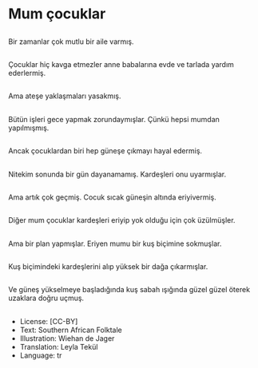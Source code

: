 # Mum çocuklar

##
Bir zamanlar çok mutlu bir aile varmış.

##
Çocuklar hiç kavga etmezler anne babalarına evde ve tarlada yardım ederlermiş.

##
Ama ateşe yaklaşmaları yasakmış.

##
Bütün işleri gece yapmak zorundaymışlar. Çünkü hepsi mumdan yapılmışmış.

##
Ancak çocuklardan biri hep güneşe çıkmayı hayal edermiş.

##
Nitekim sonunda bir gün dayanamamış. Kardeşleri onu uyarmışlar.

##
Ama artık çok geçmiş. Cocuk sıcak güneşin altında eriyivermiş.

##
Diğer mum çocuklar kardeşleri eriyip yok olduğu için çok üzülmüşler.

##
Ama bir plan yapmışlar. Eriyen mumu bir kuş biçimine sokmuşlar.

##
Kuş biçimindeki kardeşlerini alıp yüksek bir dağa çıkarmışlar.

##
Ve güneş yükselmeye başladığında kuş sabah ışığında güzel güzel öterek uzaklara doğru uçmuş.

##
* License: [CC-BY]
* Text: Southern African Folktale
* Illustration: Wiehan de Jager
* Translation: Leyla Tekül
* Language: tr
